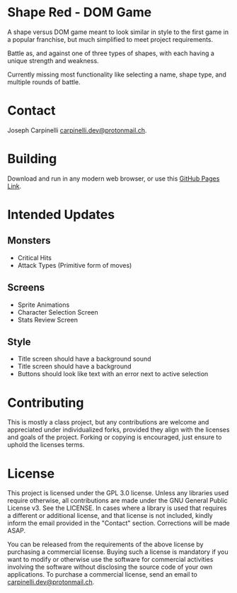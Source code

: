 # Shape Red - DOM Game

A shape versus DOM game meant to look similar in style to the first game in a popular franchise, but much simplified to meet project requirements.

Battle as, and against one of three types of shapes, with each having a unique strength and weakness.

Currently missing most functionality like selecting a name, shape type, and multiple rounds of battle.

# Contact

Joseph Carpinelli carpinelli.dev@protonmail.ch.

# Building

Download and run in any modern web browser, or use this [GitHub Pages Link](https://josephcarpinelli.github.io/MonsterVersus/).

# Intended Updates

## Monsters
* Critical Hits
* Attack Types (Primitive form of moves)
## Screens
* Sprite Animations
* Character Selection Screen
* Stats Review Screen
## Style
* Title screen should have a background sound
* Title screen should have a background
* Buttons should look like text with an error next to active selection

# Contributing

This is mostly a class project, but any contributions are welcome and appreciated under individualized forks, provided they align with the licenses and goals of the project. Forking or copying is encouraged, just ensure to uphold the licenses terms.

# License

This project is licensed under the GPL 3.0 license. Unless any libraries used require otherwise, all contributions are made under the GNU General Public License v3. See the LICENSE. In cases where a library is used that requires a different or additional license, and that license is not included, kindly inform the email provided in the "Contact" section. Corrections will be made ASAP.

You can be released from the requirements of the above license by purchasing a commercial license. Buying such a license is mandatory if you want to modify or otherwise use the software for commercial activities involving the software without disclosing the source code of your own applications. To purchase a commercial license, send an email to carpinelli.dev@protonmail.ch.

